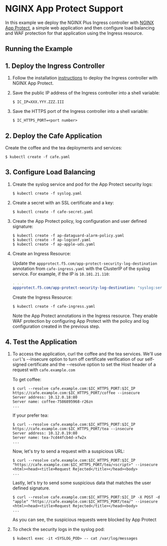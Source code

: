 # NGINX App Protect Support

In this example we deploy the NGINX Plus Ingress controller with [NGINX App Protect](https://www.nginx.com/products/nginx-app-protect/), a simple web application and then configure load balancing and WAF protection for that application using the Ingress resource.

## Running the Example

## 1. Deploy the Ingress Controller

1. Follow the installation [instructions](https://docs.nginx.com/nginx-ingress-controller/installation) to deploy the Ingress controller with NGINX App Protect.

2. Save the public IP address of the Ingress controller into a shell variable:
    ```
    $ IC_IP=XXX.YYY.ZZZ.III
    ```
3. Save the HTTPS port of the Ingress controller into a shell variable:
    ```
    $ IC_HTTPS_PORT=<port number>
    ```

## 2. Deploy the Cafe Application

Create the coffee and the tea deployments and services:
```
$ kubectl create -f cafe.yaml
```

## 3. Configure Load Balancing
1. Create the syslog service and pod for the App Protect security logs:
    ```
    $ kubectl create -f syslog.yaml
    ```
2. Create a secret with an SSL certificate and a key:
    ```
    $ kubectl create -f cafe-secret.yaml
    ```
3. Create the App Protect policy, log configuration and user defined signature:
    ```
    $ kubectl create -f ap-dataguard-alarm-policy.yaml
    $ kubectl create -f ap-logconf.yaml
    $ kubectl create -f ap-apple-uds.yaml
    ```
4. Create an Ingress Resource:

    Update the `appprotect.f5.com/app-protect-security-log-destination` annotation from `cafe-ingress.yaml` with the ClusterIP of the syslog service. For example, if the IP is `10.101.21.110`:
    ```yaml
    . . .
    appprotect.f5.com/app-protect-security-log-destination: "syslog:server=10.101.21.110:514"
    ```
    Create the Ingress Resource:
    ```
    $ kubectl create -f cafe-ingress.yaml
    ```
    Note the App Protect annotations in the Ingress resource. They enable WAF protection by configuring App Protect with the policy and log configuration created in the previous step.

## 4. Test the Application

1. To access the application, curl the coffee and the tea services. We'll use `curl`'s --insecure option to turn off certificate verification of our self-signed
certificate and the --resolve option to set the Host header of a request with `cafe.example.com`

    To get coffee:
    ```
    $ curl --resolve cafe.example.com:$IC_HTTPS_PORT:$IC_IP https://cafe.example.com:$IC_HTTPS_PORT/coffee --insecure
    Server address: 10.12.0.18:80
    Server name: coffee-7586895968-r26zn
    ...
    ```
    If your prefer tea:
    ```
    $ curl --resolve cafe.example.com:$IC_HTTPS_PORT:$IC_IP https://cafe.example.com:$IC_HTTPS_PORT/tea --insecure
    Server address: 10.12.0.19:80
    Server name: tea-7cd44fcb4d-xfw2x
    ...
    ```
    Now, let's try to send a request with a suspicious URL:
    ```
    $ curl --resolve cafe.example.com:$IC_HTTPS_PORT:$IC_IP "https://cafe.example.com:$IC_HTTPS_PORT/tea/<script>" --insecure
    <html><head><title>Request Rejected</title></head><body>
    ...
    ```
    Lastly, let's try to send some suspicious data that matches the user defined signature.
    ```
    $ curl --resolve cafe.example.com:$IC_HTTPS_PORT:$IC_IP -X POST -d "apple" "https://cafe.example.com:$IC_HTTPS_PORT/tea/" --insecure
    <html><head><title>Request Rejected</title></head><body>
    ...
    ```
    As you can see, the suspicious requests were blocked by App Protect

1. To check the security logs in the syslog pod:
    ```
    $ kubectl exec -it <SYSLOG_POD> -- cat /var/log/messages
    ```
